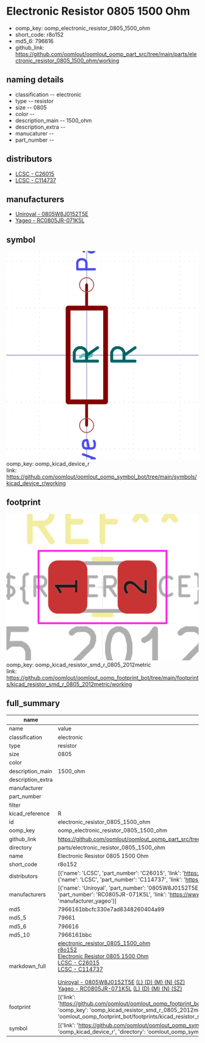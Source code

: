 # Electronic Resistor 0805 1500 Ohm

  
* oomp_key: oomp_electronic_resistor_0805_1500_ohm 
* short_code: r8o152
* md5_6: 796616  
* github_link: https://github.com/oomlout/oomlout_oomp_part_src/tree/main/parts/electronic_resistor_0805_1500_ohm/working  
## naming details
* classification -- electronic
* type -- resistor
* size -- 0805
* color -- 
* description_main -- 1500_ohm
* description_extra -- 
* manucaturer -- 
* part_number -- 

## distributors
* [LCSC - C26015](https://lcsc.com/product-detail/C26015.html)  
* [LCSC - C114737](https://lcsc.com/product-detail/C114737.html)  

## manufacturers
* [Uniroyal - 0805W8J0152T5E]()  
* [Yageo - RC0805JR-071K5L](https://www.yageo.com/en/Chart/Download/pdf/RC0805JR-071K5L)  

## symbol

![](symbol/0/working/working_600.png)  
oomp_key: oomp_kicad_device_r  
link: https://github.com/oomlout/oomlout_oomp_symbol_bot/tree/main/symbols/kicad_device_r/working  

## footprint

![](footprint/0/working/working_600.png)  
oomp_key: oomp_kicad_resistor_smd_r_0805_2012metric  
link: https://github.com/oomlout/oomlout_oomp_footprint_bot/tree/main/footprints/kicad_resistor_smd_r_0805_2012metric/working  

## full_summary
| name | value | 
| --- | --- | 
| name | value | 
| classification | electronic | 
| type | resistor | 
| size | 0805 | 
| color |  | 
| description_main | 1500_ohm | 
| description_extra |  | 
| manufacturer |  | 
| part_number |  | 
| filter |  | 
| kicad_reference | R | 
| id | electronic_resistor_0805_1500_ohm | 
| oomp_key | oomp_electronic_resistor_0805_1500_ohm | 
| github_link | https://github.com/oomlout/oomlout_oomp_part_src/tree/main/parts/electronic_resistor_0805_1500_ohm/working | 
| directory | parts/electronic_resistor_0805_1500_ohm | 
| name | Electronic Resistor 0805 1500 Ohm | 
| short_code | r8o152 | 
| distributors | [{'name': 'LCSC', 'part_number': 'C26015', 'link': 'https://lcsc.com/product-detail/C26015.html', 'id': 'distributor_lcsc'}, {'name': 'LCSC', 'part_number': 'C114737', 'link': 'https://lcsc.com/product-detail/C114737.html', 'id': 'distributor_lcsc'}] | 
| manufacturers | [{'name': 'Uniroyal', 'part_number': '0805W8J0152T5E', 'link': '', 'id': 'manufacturer_uniroyal'}, {'name': 'Yageo', 'part_number': 'RC0805JR-071K5L', 'link': 'https://www.yageo.com/en/Chart/Download/pdf/RC0805JR-071K5L', 'id': 'manufacturer_yageo'}] | 
| md5 | 7966161bbcfc330e7ad8348260404a99 | 
| md5_5 | 79661 | 
| md5_6 | 796616 | 
| md5_10 | 7966161bbc | 
| markdown_full | [electronic_resistor_0805_1500_ohm](https://github.com/oomlout/oomlout_oomp_part_src/tree/main/parts/electronic_resistor_0805_1500_ohm/working)<br>[r8o152](https://github.com/oomlout/oomlout_oomp_part_src/tree/main/parts/electronic_resistor_0805_1500_ohm/working)<br>[Electronic Resistor 0805 1500 Ohm](https://github.com/oomlout/oomlout_oomp_part_src/tree/main/parts/electronic_resistor_0805_1500_ohm/working)<br>[LCSC - C26015<br>](https://lcsc.com/product-detail/C26015.html)[LCSC - C114737<br>](https://lcsc.com/product-detail/C114737.html)<br>[Uniroyal - 0805W8J0152T5E]() [(L)  ](https://www.lcsc.com/search?q=0805W8J0152T5E)[(D)  ](https://www.digikey.com/en/products?keywords=0805W8J0152T5E)[(M)  ](https://www.mouser.com/Search/Refine?Keyword=0805W8J0152T5E)[(N)  ](https://www.newark.com/search?st=0805W8J0152T5E)[(SZ)  ](https://so.szlcsc.com/global.html?k=0805W8J0152T5E)<br>[Yageo - RC0805JR-071K5L](https://www.yageo.com/en/Chart/Download/pdf/RC0805JR-071K5L) [(L)  ](https://www.lcsc.com/search?q=RC0805JR-071K5L)[(D)  ](https://www.digikey.com/en/products?keywords=RC0805JR-071K5L)[(M)  ](https://www.mouser.com/Search/Refine?Keyword=RC0805JR-071K5L)[(N)  ](https://www.newark.com/search?st=RC0805JR-071K5L)[(SZ)  ](https://so.szlcsc.com/global.html?k=RC0805JR-071K5L)<br> | 
| footprint | [{'link': 'https://github.com/oomlout/oomlout_oomp_footprint_bot/tree/main/foootprntss/kicad_resistor_smd_r_0805_2012metric', 'oomp_key': 'oomp_kicad_resistor_smd_r_0805_2012metric', 'directory': 'oomlout_oomp_footprint_bot/footprints/kicad_resistor_smd_r_0805_2012metric//working/working.kicad_mod'}] | 
| symbol | [{'link': 'https://github.com/oomlout/oomlout_oomp_symbol_bot/tree/main/symbols/kicad_device_r', 'oomp_key': 'oomp_kicad_device_r', 'directory': 'oomlout_oomp_symbol_bot/symbols/kicad_device_r//working/working.kicad_sym'}] | 
